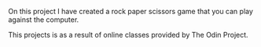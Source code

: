 On this project I have created a rock paper scissors game that you can play against the computer. 

This projects is as a result of online classes provided by The Odin Project.
